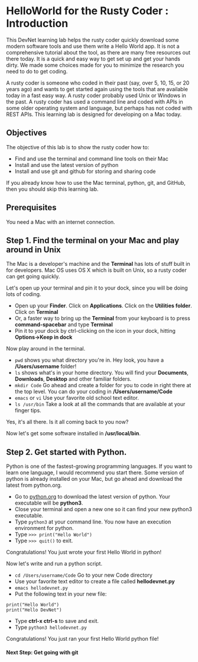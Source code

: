 # HelloWorld for the Rusty Coder : Introduction

This DevNet learning lab helps the rusty coder quickly download some modern software tools and use them write a Hello World app. It is not a comprehensive tutorial about the tool, as there are many free resources out there today. It is a quick and easy way to get set up and get your hands dirty. We made some choices made for you to minimize the research you need to do to get coding.

A rusty coder is someone who coded in their past (say, over 5, 10, 15, or 20 years ago) and wants to get started again using the tools that are available today in a fast easy way. A rusty coder probably used Unix or Windows in the past. A rusty coder has used a command line and coded with APIs in some older operating system and language, but perhaps has not coded with REST APIs. This learning lab is designed for developing on a Mac today.

## Objectives

The objective of this lab is to show the rusty coder how to:

* Find and use the terminal and command line tools on their Mac
* Install and use the latest version of python
* Install and use git and github for storing and sharing code

If you already know how to use the Mac terminal, python, git, and GitHub, then you should skip this learning lab.

## Prerequisites

You need a Mac with an internet connection.

## Step 1. Find the terminal on your Mac and play around in Unix

The Mac is a developer's machine and the **Terminal** has lots of stuff built in for developers. Mac OS uses OS X which is built on Unix, so a rusty coder can get going quickly.

Let's open up your terminal and pin it to your dock, since you will be doing lots of coding.

* Open up your **Finder**. Click on **Applications**. Click on the **Utilities folder**. Click on **Terminal**
* Or, a faster way to bring up the **Terminal** from your keyboard is to press **command-spacebar** and type **Terminal**
* Pin it to your dock by ctrl-clicking on the icon in your dock, hitting **Options->Keep in dock**

Now play around in the terminal.
* `pwd` shows you what directory you're in. Hey look, you have a **/Users/username** folder!
* `ls` shows what's in your home directory. You will find your **Documents**, **Downloads**, **Desktop** and other familiar folders.
* `mkdir Code` Go ahead and create a folder for you to code in right there at the top level. You can do your coding in **/Users/username/Code**
* `emacs` or `vi` Use your favorite old school text editor.
* `ls /usr/bin` Take a look at all the commands that are available at your finger tips.

Yes, it's all there. Is it all coming back to you now?

Now let's get some software installed in **/usr/local/bin**.

## Step 2. Get started with Python.

Python is one of the fastest-growing programming languages. If you want to learn one language, I would recommend you start there. Some version of python is already installed on your Mac, but go ahead and download the latest from python.org.

* Go to [python.org](http://python.org) to download the latest version of python. Your executable will be **python3**.
* Close your terminal and open a new one so it can find your new python3 executable.
* Type `python3` at your command line. You now have an execution environment for python.
* Type `>>> print("Hello World")`
* Type `>>> quit()` to exit.

Congratulations! You just wrote your first Hello World in python!

Now let's write and run a python script.
* ``cd /Users/username/Code`` Go to your new Code directory
* Use your favorite text editor to create a file called **hellodevnet.py**
* `emacs hellodevnet.py`
* Put the following text in your new file:
```
print("Hello World")
print("Hello DevNet")
```
* Type **ctrl-x ctrl-s** to save and exit.
* Type `python3 hellodevnet.py`

Congratulations! You just ran your first Hello World python file!

#### Next Step: Get going with git
